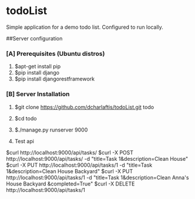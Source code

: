 # todoList

Simple application for a demo todo list. Configured to run locally.

##Server configuration

### [A] Prerequisites (Ubuntu distros)

1. $apt-get install pip
2. $pip install django
3. $pip install djangorestframework

### [B] Server Installation

1. $git clone https://github.com/dcharlaftis/todoList.git todo
2. $cd todo
3. $./manage.py runserver 9000

4. Test api

$curl http://localhost:9000/api/tasks/
$curl -X POST http://localhost:9000/api/tasks/ -d "title=Task 1&description=Clean House"
$curl -X PUT http://localhost:9000/api/tasks/1 -d "title=Task 1&description=Clean House Backyard"
$curl -X PUT http://localhost:9000/api/tasks/1 -d "title=Task 1&description=Clean Anna's House Backyard &completed=True"
$curl -X DELETE http://localhost:9000/api/tasks/1
